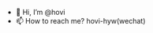 - 👋 Hi, I’m @hovi
- 📫 How to reach me?
hovi-hyw(wechat)

<!---
hovil1221/hovil1221 is a ✨ special ✨ repository because its `README.md` (this file) appears on your GitHub profile.
You can click the Preview link to take a look at your changes.
--->
